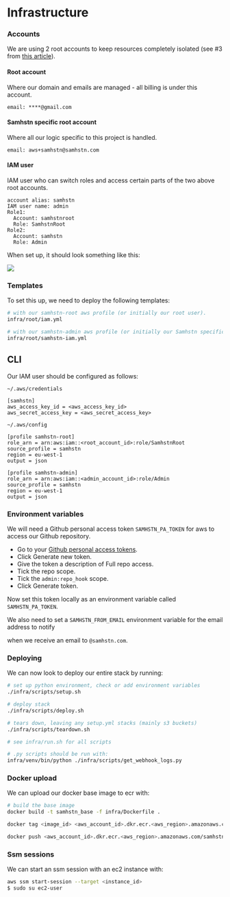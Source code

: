 # Infrastructure

### Accounts

We are using 2 root accounts to keep resources completely isolated (see #3 from [this article](https://serverlessfirst.com/managing-separate-projects-in-aws/#approach-3--separation-by-aws-account)).

#### Root account

Where our domain and emails are managed - all billing is under this account.

```
email: ****@gmail.com
```

#### Samhstn specific root account

Where all our logic specific to this project is handled.

```
email: aws+samhstn@samhstn.com
```

#### IAM user

IAM user who can switch roles and access certain parts of the two above root accounts.

```
account alias: samhstn
IAM user name: admin
Role1:
  Account: samhstnroot
  Role: SamhstnRoot
Role2:
  Account: samhstn
  Role: Admin
```

When set up, it should look something like this:

![](https://user-images.githubusercontent.com/15983736/90923091-f7f07100-e3e4-11ea-89cc-8f2cf86f0743.png)

### Templates

To set this up, we need to deploy the following templates:

```bash
# with our samhstn-root aws profile (or initially our root user).
infra/root/iam.yml

# with our samhstn-admin aws profile (or initially our Samhstn specific root user).
infra/root/samhstn-iam.yml
```

## CLI

Our IAM user should be configured as follows:

`~/.aws/credentials`
```
[samhstn]
aws_access_key_id = <aws_access_key_id>
aws_secret_access_key = <aws_secret_access_key>
```

`~/.aws/config`
```
[profile samhstn-root]
role_arn = arn:aws:iam::<root_account_id>:role/SamhstnRoot
source_profile = samhstn
region = eu-west-1
output = json

[profile samhstn-admin]
role_arn = arn:aws:iam::<admin_account_id>:role/Admin
source_profile = samhstn
region = eu-west-1
output = json
```

### Environment variables

We will need a Github personal access token `SAMHSTN_PA_TOKEN` for aws to access our Github repository.

+ Go to your [Github personal access tokens](https://github.com/settings/tokens).
+ Click Generate new token.
+ Give the token a description of Full repo access.
+ Tick the repo scope.
+ Tick the `admin:repo_hook` scope.
+ Click Generate token.

Now set this token locally as an environment variable called `SAMHSTN_PA_TOKEN`.

We also need to set a `SAMHSTN_FROM_EMAIL` environment variable for the email address to notify

when we receive an email to `@samhstn.com`.

### Deploying

We can now look to deploy our entire stack by running:

```bash
# set up python environment, check or add environment variables
./infra/scripts/setup.sh

# deploy stack
./infra/scripts/deploy.sh

# tears down, leaving any setup.yml stacks (mainly s3 buckets)
./infra/scripts/teardown.sh

# see infra/run.sh for all scripts

# .py scripts should be run with:
infra/venv/bin/python ./infra/scripts/get_webhook_logs.py
```

### Docker upload

We can upload our docker base image to ecr with:

```bash
# build the base image
docker build -t samhstn_base -f infra/Dockerfile .

docker tag <image_id> <aws_account_id>.dkr.ecr.<aws_region>.amazonaws.com/samhstn

docker push <aws_account_id>.dkr.ecr.<aws_region>.amazonaws.com/samhstn
```

### Ssm sessions

We can start an ssm session with an ec2 instance with:

```bash
aws ssm start-session --target <instance_id>
$ sudo su ec2-user
```
